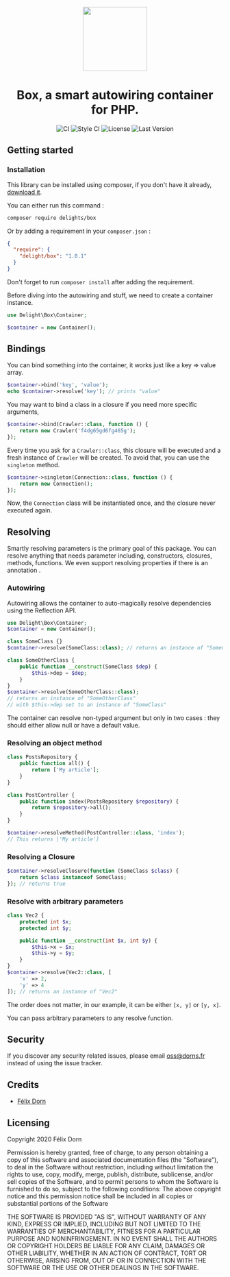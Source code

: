 <p align="center">
    <a href="https://github.com/delightphp/box">
        <img src="https://res.cloudinary.com/dy3jxhiba/image/upload/v1588493084/logo_rx8y5s.svg" width="150" alt="">
    </a>
    <h1 align="center">
        Box, a smart autowiring container for PHP.
    </h1>
    <p align="center">
        <img src="https://github.com/felixdorn/box/workflows/CI/badge.svg?branch=master" alt="CI" />
        <img src="https://github.styleci.io/repos/260858314/shield?branch=master&style=flat" alt="Style CI" />
        <img src="https://img.shields.io/packagist/l/delights/box" alt="License" />
        <img src="https://img.shields.io/packagist/v/delights/box" alt="Last Version" />
    </p>
</p>

## Getting started

### Installation
This library can be installed using composer, if you don't have it already, [download it](https://getcomposer.org/download).

You can either run this command :
```bash
composer require delights/box
```
Or by adding a requirement in your `composer.json` :
```json
{
  "require": {
    "delight/box": "1.0.1"  
  }
}
```
Don't forget to run `composer install` after adding the requirement.

Before diving into the autowiring and stuff, we need to create a container instance.
```php
use Delight\Box\Container;

$container = new Container();
```

## Bindings
You can bind something into the container, it works just like a key => value array.
```php
$container->bind('key', 'value');
echo $container->resolve('key'); // prints "value"
```

You may want to bind a class in a closure if you need more specific arguments,
```php
$container->bind(Crawler::class, function () {
    return new Crawler('f4dg65gd6fg465g');
});
```
Every time you ask for a `Crawler::class`, this closure will be executed and a fresh instance of `Crawler` will be created.
To avoid that, you can use the `singleton` method.

```php
$container->singleton(Connection::class, function () {
    return new Connection();
});
```
Now, the `Connection` class will be instantiated once, and the closure never executed again. 

## Resolving
Smartly resolving parameters is the primary goal of this package. You can resolve anything that needs parameter including, constructors, closures, methods, functions.
We even support resolving properties if there is an annotation .

### Autowiring
Autowiring allows the container to auto-magically resolve dependencies using the Reflection API.

```php
use Delight\Box\Container;
$container = new Container();

class SomeClass {}
$container->resolve(SomeClass::class); // returns an instance of "SomeClass" 

class SomeOtherClass {
    public function __construct(SomeClass $dep) {
        $this->dep = $dep;
    }
}
$container->resolve(SomeOtherClass::class); 
// returns an instance of "SomeOtherClass"
// with $this->dep set to an instance of "SomeClass"
```

The container can resolve non-typed argument but only in two cases : they should either allow null or have a default value.

### Resolving an object method
```php
class PostsRepository {
    public function all() {
        return ['My article'];    
    }
}

class PostController {
    public function index(PostsRepository $repository) {
        return $repository->all();    
    }
}

$container->resolveMethod(PostController::class, 'index');
// This returns |'My article']
```
### Resolving a Closure
```php
$container->resolveClosure(function (SomeClass $class) {
    return $class instanceof SomeClass;
}); // returns true
```

### Resolve with arbitrary parameters
```php
class Vec2 {
    protected int $x;
    protected int $y;

    public function __construct(int $x, int $y) {
        $this->x = $x;
        $this->y = $y;
    }
}
$container->resolve(Vec2::class, [
    'x' => 2,
    'y' => 4
]); // returns an instance of "Vec2" 
```

The order does not matter, in our example, it can be either `[x, y]` or `[y, x]`.

You can pass arbitrary parameters to any resolve function.

## Security 
If you discover any security related issues, please email oss@dorns.fr instead of using the issue tracker.

## Credits
* [Félix Dorn](https://felixdorn.fr)

## Licensing
Copyright 2020 Félix Dorn

Permission is hereby granted, free of charge, to any person obtaining a copy of this software and associated documentation files (the "Software"), to deal in the Software without restriction, including without limitation the rights to use, copy, modify, merge, publish, distribute, sublicense, and/or sell copies of the Software, and to permit persons to whom the Software is furnished to do so, subject to the following conditions:
The above copyright notice and this permission notice shall be included in all copies or substantial portions of the Software

THE SOFTWARE IS PROVIDED "AS IS", WITHOUT WARRANTY OF ANY KIND, EXPRESS OR IMPLIED, INCLUDING BUT NOT LIMITED TO THE WARRANTIES OF MERCHANTABILITY, FITNESS FOR A PARTICULAR PURPOSE AND NONINFRINGEMENT. IN NO EVENT SHALL THE AUTHORS OR COPYRIGHT HOLDERS BE LIABLE FOR ANY CLAIM, DAMAGES OR OTHER LIABILITY, WHETHER IN AN ACTION OF CONTRACT, TORT OR OTHERWISE, ARISING FROM, OUT OF OR IN CONNECTION WITH THE SOFTWARE OR THE USE OR OTHER DEALINGS IN THE SOFTWARE.
